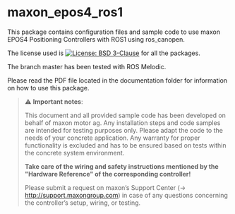 maxon_epos4_ros1
================

This package contains configuration files and sample code to use maxon EPOS4 Positioning Controllers with ROS1 using ros_canopen.

The license used is [![License: BSD 3-Clause](https://img.shields.io/badge/License-BSD%203--Clause-blue.svg)](https://opensource.org/licenses/BSD-3-Clause) for all the packages.

The branch master has been tested with ROS Melodic.

Please read the PDF file located in the documentation folder for information on how to use this package.

> :warning: **Important notes**: <p>This document and all provided sample code has been developed on behalf of maxon motor
ag. Any installation steps and code samples are intended for testing purposes only.
Please adapt the code to the needs of your concrete application.
Any warranty for proper functionality is excluded and has to be ensured based on tests within
the concrete system environment.<p>
**Take care of the wiring and safety instructions mentioned by the "Hardware Reference" of the
corresponding controller!**<p>
Please submit a request on maxon’s Support Center (-> http://support.maxongroup.com) in
case of any questions concerning the controller’s setup, wiring, or testing.

